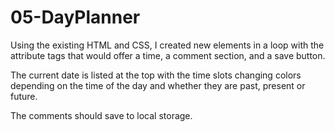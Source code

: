 # 05-DayPlanner

Using the existing HTML and CSS, I created new elements in a loop with the attribute tags that would offer a time, a comment section, and a save button.

The current date is listed at the top with the time slots changing colors depending on the time of the day and whether they are past, present or future.

The comments should save to local storage.